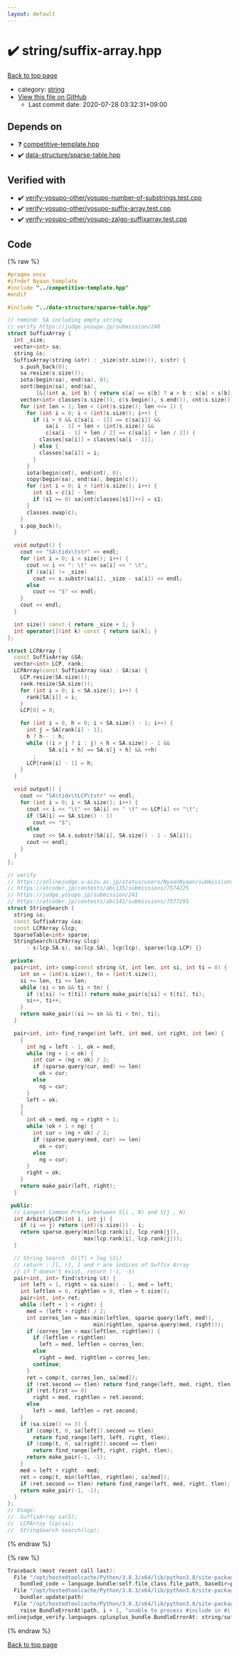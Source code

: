 ```yaml
---
layout: default
---
```


<!-- mathjax config similar to math.stackexchange -->
<script type="text/javascript" async
  src="https://cdnjs.cloudflare.com/ajax/libs/mathjax/2.7.5/MathJax.js?config=TeX-MML-AM_CHTML">
</script>
<script type="text/x-mathjax-config">
  MathJax.Hub.Config({
    TeX: { equationNumbers: { autoNumber: "AMS" }},
    tex2jax: {
      inlineMath: [ ['$','$'] ],
      processEscapes: true
    },
    "HTML-CSS": { matchFontHeight: false },
    displayAlign: "left",
    displayIndent: "2em"
  });
</script>

<script type="text/javascript" src="https://cdnjs.cloudflare.com/ajax/libs/jquery/3.4.1/jquery.min.js"></script>
<script src="https://cdn.jsdelivr.net/npm/jquery-balloon-js@1.1.2/jquery.balloon.min.js" integrity="sha256-ZEYs9VrgAeNuPvs15E39OsyOJaIkXEEt10fzxJ20+2I=" crossorigin="anonymous"></script>
<script type="text/javascript" src="../../assets/js/copy-button.js"></script>
<link rel="stylesheet" href="../../assets/css/copy-button.css" />


# :heavy_check_mark: string/suffix-array.hpp

<a href="../../index.html">Back to top page</a>

* category: <a href="../../index.html#b45cffe084dd3d20d928bee85e7b0f21">string</a>
* <a href="{{ site.github.repository_url }}/blob/master/string/suffix-array.hpp">View this file on GitHub</a>
    - Last commit date: 2020-07-28 03:32:31+09:00




## Depends on

* :question: <a href="../competitive-template.hpp.html">competitive-template.hpp</a>
* :heavy_check_mark: <a href="../data-structure/sparse-table.hpp.html">data-structure/sparse-table.hpp</a>


## Verified with

* :heavy_check_mark: <a href="../../verify/verify-yosupo-other/yosupo-number-of-substrings.test.cpp.html">verify-yosupo-other/yosupo-number-of-substrings.test.cpp</a>
* :heavy_check_mark: <a href="../../verify/verify-yosupo-other/yosupo-suffix-array.test.cpp.html">verify-yosupo-other/yosupo-suffix-array.test.cpp</a>
* :heavy_check_mark: <a href="../../verify/verify-yosupo-other/yosupo-zalgo-suffixarray.test.cpp.html">verify-yosupo-other/yosupo-zalgo-suffixarray.test.cpp</a>


## Code

<a id="unbundled"></a>
{% raw %}
```cpp
#pragma once
#ifndef Nyaan_template
#include "../competitive-template.hpp"
#endif

#include "../data-structure/sparse-table.hpp"

// remind: SA including empty string
// verify https://judge.yosupo.jp/submission/240
struct SuffixArray {
  int _size;
  vector<int> sa;
  string &s;
  SuffixArray(string &str) : _size(str.size()), s(str) {
    s.push_back(0);
    sa.resize(s.size());
    iota(begin(sa), end(sa), 0);
    sort(begin(sa), end(sa),
         [&](int a, int b) { return s[a] == s[b] ? a > b : s[a] < s[b]; });
    vector<int> classes(s.size()), c(s.begin(), s.end()), cnt(s.size());
    for (int len = 1; len < (int)s.size(); len <<= 1) {
      for (int i = 0; i < (int)s.size(); i++) {
        if (i > 0 && c[sa[i - 1]] == c[sa[i]] &&
            sa[i - 1] + len < (int)s.size() &&
            c[sa[i - 1] + len / 2] == c[sa[i] + len / 2]) {
          classes[sa[i]] = classes[sa[i - 1]];
        } else {
          classes[sa[i]] = i;
        }
      }
      iota(begin(cnt), end(cnt), 0);
      copy(begin(sa), end(sa), begin(c));
      for (int i = 0; i < (int)s.size(); i++) {
        int s1 = c[i] - len;
        if (s1 >= 0) sa[cnt[classes[s1]]++] = s1;
      }
      classes.swap(c);
    }
    s.pop_back();
  }

  void output() {
    cout << "SA\tidx\tstr" << endl;
    for (int i = 0; i < size(); i++) {
      cout << i << ": \t" << sa[i] << " \t";
      if (sa[i] != _size)
        cout << s.substr(sa[i], _size - sa[i]) << endl;
      else
        cout << "$" << endl;
    }
    cout << endl;
  }

  int size() const { return _size + 1; }
  int operator[](int k) const { return sa[k]; }
};

struct LCPArray {
  const SuffixArray &SA;
  vector<int> LCP, rank;
  LCPArray(const SuffixArray &sa) : SA(sa) {
    LCP.resize(SA.size());
    rank.resize(SA.size());
    for (int i = 0; i < SA.size(); i++) {
      rank[SA[i]] = i;
    }
    LCP[0] = 0;

    for (int i = 0, h = 0; i < SA.size() - 1; i++) {
      int j = SA[rank[i] - 1];
      h ? h-- : h;
      while ((i > j ? i : j) + h < SA.size() - 1 &&
             SA.s[i + h] == SA.s[j + h] && ++h)
        ;
      LCP[rank[i] - 1] = h;
    }
  }

  void output() {
    cout << "SA\tidx\tLCP\tstr" << endl;
    for (int i = 0; i < SA.size(); i++) {
      cout << i << "\t" << SA[i] << " \t" << LCP[i] << "\t";
      if (SA[i] == SA.size() - 1)
        cout << "$";
      else
        cout << SA.s.substr(SA[i], SA.size() - 1 - SA[i]);
      cout << endl;
    }
  }
};

// verify
// https://onlinejudge.u-aizu.ac.jp/status/users/NyaanNyaan/submissions/1/ALDS1_14_D/judge/3874273/C++14
// https://atcoder.jp/contests/abc135/submissions/7574225
// https://judge.yosupo.jp/submission/241
// https://atcoder.jp/contests/abc141/submissions/7577295
struct StringSearch {
  string &s;
  const SuffixArray &sa;
  const LCPArray &lcp;
  SparseTable<int> sparse;
  StringSearch(LCPArray &lcp)
      : s(lcp.SA.s), sa(lcp.SA), lcp(lcp), sparse(lcp.LCP) {}

 private:
  pair<int, int> comp(const string &t, int len, int si, int ti = 0) {
    int sn = (int)s.size(), tn = (int)t.size();
    si += len, ti += len;
    while (si < sn && ti < tn) {
      if (s[si] != t[ti]) return make_pair(s[si] < t[ti], ti);
      si++, ti++;
    }
    return make_pair((si >= sn && ti < tn), ti);
  }

  pair<int, int> find_range(int left, int med, int right, int len) {
    {
      int ng = left - 1, ok = med;
      while (ng + 1 < ok) {
        int cur = (ng + ok) / 2;
        if (sparse.query(cur, med) >= len)
          ok = cur;
        else
          ng = cur;
      }
      left = ok;
    }
    {
      int ok = med, ng = right + 1;
      while (ok + 1 < ng) {
        int cur = (ng + ok) / 2;
        if (sparse.query(med, cur) >= len)
          ok = cur;
        else
          ng = cur;
      }
      right = ok;
    }
    return make_pair(left, right);
  }

 public:
  // Longest Common Prefix between S[i , N) and S[j , N)
  int ArbitaryLCP(int i, int j) {
    if (i == j) return (int)(s.size()) - i;
    return sparse.query(min(lcp.rank[i], lcp.rank[j]),
                        max(lcp.rank[i], lcp.rank[j]));
  }

  // String Search  O(|T| + log |S|) 
  // return : [l, r], l and r are indices of Suffix Array
  // if T doesn't exist, return (-1, -1)
  pair<int, int> find(string &t) {
    int left = 1, right = sa.size() - 1, med = left;
    int leftlen = 0, rightlen = 0, tlen = t.size();
    pair<int, int> ret;
    while (left + 1 < right) {
      med = (left + right) / 2;
      int corres_len = max(min(leftlen, sparse.query(left, med)),
                           min(rightlen, sparse.query(med, right)));
      if (corres_len < max(leftlen, rightlen)) {
        if (leftlen < rightlen)
          left = med, leftlen = corres_len;
        else
          right = med, rightlen = corres_len;
        continue;
      }
      ret = comp(t, corres_len, sa[med]);
      if (ret.second == tlen) return find_range(left, med, right, tlen);
      if (ret.first == 0)
        right = med, rightlen = ret.second;
      else
        left = med, leftlen = ret.second;
    }
    if (sa.size() <= 3) {
      if (comp(t, 0, sa[left]).second == tlen)
        return find_range(left, left, right, tlen);
      if (comp(t, 0, sa[right]).second == tlen)
        return find_range(left, right, right, tlen);
      return make_pair(-1, -1);
    }
    med = left + right - med;
    ret = comp(t, min(leftlen, rightlen), sa[med]);
    if (ret.second == tlen) return find_range(left, med, right, tlen);
    return make_pair(-1, -1);
  }
};
// Usage:
//  SuffixArray sa(S);
//  LCPArray lcp(sa);
//  StringSearch search(lcp);
```
{% endraw %}

<a id="bundled"></a>
{% raw %}
```cpp
Traceback (most recent call last):
  File "/opt/hostedtoolcache/Python/3.8.3/x64/lib/python3.8/site-packages/onlinejudge_verify/docs.py", line 349, in write_contents
    bundled_code = language.bundle(self.file_class.file_path, basedir=pathlib.Path.cwd())
  File "/opt/hostedtoolcache/Python/3.8.3/x64/lib/python3.8/site-packages/onlinejudge_verify/languages/cplusplus.py", line 185, in bundle
    bundler.update(path)
  File "/opt/hostedtoolcache/Python/3.8.3/x64/lib/python3.8/site-packages/onlinejudge_verify/languages/cplusplus_bundle.py", line 306, in update
    raise BundleErrorAt(path, i + 1, "unable to process #include in #if / #ifdef / #ifndef other than include guards")
onlinejudge_verify.languages.cplusplus_bundle.BundleErrorAt: string/suffix-array.hpp: line 3: unable to process #include in #if / #ifdef / #ifndef other than include guards

```
{% endraw %}

<a href="../../index.html">Back to top page</a>

